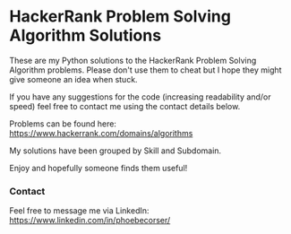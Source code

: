 # HackerRank Problem Solving Algorithm Solutions

These are my Python solutions to the HackerRank Problem Solving Algorithm problems. Please don't use them to cheat but I hope they might give someone an idea when stuck.

If you have any suggestions for the code (increasing readability and/or speed) feel free to contact me using the contact details below.

Problems can be found here: https://www.hackerrank.com/domains/algorithms

My solutions have been grouped by Skill and Subdomain.

Enjoy and hopefully someone finds them useful!

### Contact
Feel free to message me via LinkedIn: https://www.linkedin.com/in/phoebecorser/
